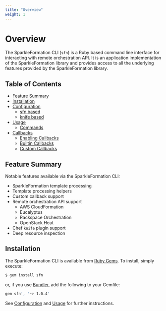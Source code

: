 ```yaml
---
title: "Overview"
weight: 1
---
```


# Overview

The SparkleFormation CLI (`sfn`) is a Ruby based command line interface
for interacting with remote orchestration API. It is an application
implementation of the SparkleFormation library and provides access to
all the underlying features provided by the SparkleFormation library.

## Table of Contents

- [Feature Summary](#feature-summary)
- [Installation](#installation)
- [Configuration](configuration.html)
  - [sfn based](configuration#sfn-based)
  - [knife based](configuration#knife-based)
- [Usage](usage.html)
  - [Commands](usage#commands)
- [Callbacks](callbacks.html)
  - [Enabling Callbacks](callbacks#enabling-callbacks)
  - [Builtin Callbacks](callbacks#builtin-callbacks)
  - [Custom Callbacks](callbacks#custom-callbacks)

## Feature Summary

Notable features available via the SparkleFormation CLI:

- SparkleFormation template processing
- Template processing helpers
- Custom callback support
- Remote orchestration API support
  - AWS CloudFormation
  - Eucalyptus
  - Rackspace Orchestration
  - OpenStack Heat
- Chef `knife` plugin support
- Deep resource inspection

## Installation

The SparkleFormation CLI is available from [Ruby Gems](https://rubygems.org/gems/sfn). To install, simply execute:

~~~sh
$ gem install sfn
~~~

or, if you use [Bundler](http://bundler.io/), add the following to your Gemfile:

~~~sh
gem sfn', '~> 1.0.4'
~~~

See [Configuration](configuration.html) and [Usage](usage.html) for further instructions.
